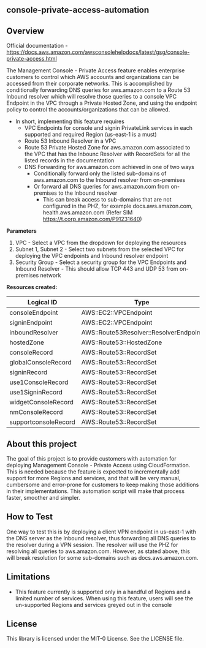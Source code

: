 ## console-private-access-automation

## Overview

Official documentation - https://docs.aws.amazon.com/awsconsolehelpdocs/latest/gsg/console-private-access.html

The Management Console - Private Access feature enables enterprise customers to control which AWS accounts and organizations can be accessed from their corporate networks. This is accomplished by conditionally forwarding DNS queries for aws.amazon.com to a Route 53 Inbound resolver which will resolve those queries to a console VPC Endpoint in the VPC through a Private Hosted Zone, and using the endpoint policy to control the accounts/organizations that can be allowed.

* In short, implementing this feature requires
    * VPC Endpoints for console and signin PrivateLink services in each supported and required Region (us-east-1 is a must)
    * Route 53 Inbound Resolver in a VPC
    *  Route 53 Private Hosted Zone for aws.amazon.com associated to the VPC that has the Inbounc Resolver with RecordSets for all the listed records in the documentation
    * DNS Forwarding for aws.amazon.com achieved in one of two ways
        * Conditionally forward only the listed sub-domains of aws.amazon.com to the Inbound resolver from on-premises
        * Or forward all DNS queries for aws.amazon.com from on-premises to the Inbound resolver
            - This can break access to sub-domains that are not configured in the PHZ, for example docs.aws.amazon.com, health.aws.amazon.com (Refer SIM https://t.corp.amazon.com/P91231640)


**Parameters**
1. VPC - Select a VPC from the dropdown for deploying the resources
2. Subnet 1, Subnet 2 - Select two subnets from the selected VPC for deploying the VPC endpoints and Inbound resolver endpoint
3. Security Group - Select a security group for the VPC Endpoints and Inbound Resolver - This should allow TCP 443 and UDP 53 from on-premises network

**Resources created:**

|Logical ID|Type|
|-|-|
|consoleEndpoint|AWS::EC2::VPCEndpoint|
|signinEndpoint|AWS::EC2::VPCEndpoint|
|inboundResolver|AWS::Route53Resolver::ResolverEndpoint|
|hostedZone|AWS::Route53::HostedZone|
|consoleRecord|AWS::Route53::RecordSet|
|globalConsoleRecord|AWS::Route53::RecordSet|
|signinRecord|AWS::Route53::RecordSet|
|use1ConsoleRecord|AWS::Route53::RecordSet|
|use1SigninRecord|AWS::Route53::RecordSet|
|widgetConsoleRecord|AWS::Route53::RecordSet|
|nmConsoleRecord|AWS::Route53::RecordSet|
|supportconsoleRecord|AWS::Route53::RecordSet|

## About this project

The goal of this project is to provide customers with automation for deploying Management Console - Private Access using CloudFormation. This is needed because the feature is expected to incrementally add support for more Regions and services, and that will be very manual, cumbersome and error-prone for customers to keep making those additions in their implementations. This automation script will make that process faster, smoother and simpler.


## How to Test

One way to test this is by deploying a client VPN endpoint in us-east-1 with the DNS server as the Inbound resolver, thus forwarding all DNS queries to the resolver during a VPN session. The resolver will use the PHZ for resolving all queries to aws.amazon.com. However, as stated above, this will break resolution for some sub-domains such as docs.aws.amazon.com.

## Limitations

- This feature currently is supported only in a handful of Regions and a limited number of services. When using this feature, users will see the un-supported Regions and services greyed out in the console



## License

This library is licensed under the MIT-0 License. See the LICENSE file.

